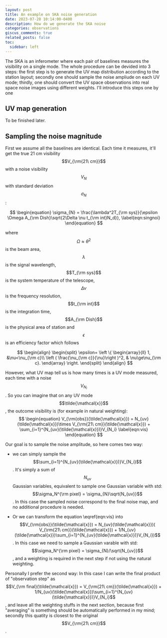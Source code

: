 ```yaml
---
layout: post
title: An example on SKA noise generation
date: 2023-07-28 10:14:00-0400
description: How do we generate the SKA noise
categories: observations
giscus_comments: true
related_posts: false
toc:
  sidebar: left
---
```


The SKA is an inferometer where each pair of baselines measures the visibility on a single mode. The whole procedure can be devided into 3 steps: the first step is to generate the UV map distribution according to the station layout; secondly one should sample the noise ampliude on each UV mode; thirdly, one should convert the UV space observations into real space noise images using different weights. I'll introduce this steps one by one

## UV map generation

To be finished later.

## Sampling the noise magnitude

First we assume all the baselines are identical. Each time it measures, it'll get the true 21 cm visibility $$V_{\rm{21\ cm}}$$ with a noise visibility $$V_N$$ with standard deviation $$\sigma_{N}$$:

$$
\begin{equation}
  \sigma_{N} = \frac{\lambda^2T_{\rm sys}}{\epsilon \Omega A_{\rm Dish}\sqrt{2\Delta \nu t_{\rm int}N_d}},
    \label{eqn:singnoi}
\end{equation}
$$

where $$\Omega\approx \theta^2$$ is the beam area, $$\lambda$$ is the signal wavelength, $$T_{\rm sys}$$ is the system temperature of the telescope, $$\Delta \nu$$ is the frequency resolution, $$t_{\rm int}$$ is the integration time, $$A_{\rm Dish}$$ is the physical area of station and $$\epsilon$$ is an efficiency factor which follows

$$
\begin{align}
\begin{split}
\epsilon= \left \{
\begin{array}{ll}
    1,   &\nu<\nu_{\rm c}\\
   \left ( \frac{\nu_{\rm c}}{\nu}\right )^2, & \nu\ge\nu_{\rm c}.
\end{array}
\right.
\end{split}
\end{align}
$$

However, what UV map tell us is how many times is a UV mode measured, each time with a noise $$V_{N_i}$$. So you can imagine that on any UV mode $$\tilde{\mathcal{x}}$$, the outcome visibility is (for example in natural weighting):
$$
\begin{equation}
  V_{\rm{obs}}(\tilde{\mathcal{x}}) = N_{uv}(\tilde{\mathcal{x}})\times V_{\rm{21\ cm}}(\tilde{\mathcal{x}}) + \sum_{i=1}^{N_{uv}(\tilde{\mathcal{x}})}V_{N_i}
\label{eqn:vis}
\end{equation}
$$

Our goal is to sample the noise amplitude, so here comes two way:

- we can simply sample the $$\sum_{i=1}^{N_{uv}(\tilde{\mathcal{x}})}V_{N_i}$$. It's simply a sum of $$N_{uv}$$ Gaussian variables, equivalent to sample one Gaussian variable with std: $$\sigma_N^{\rm pixel} = \sigma_{N}\sqrt{N_{uv}}$$.
In this case the sampled noise correspond to the final noise map, and no additional procedure is needed.

- Or we can transform the equation \eqref{eqn:vis} into $$V_{\rm{obs}}(\tilde{\mathcal{x}}) = N_{uv}(\tilde{\mathcal{x}})( V_{\rm{21\ cm}}(\tilde{\mathcal{x}}) + 1/N_{uv}(\tilde{\mathcal{x}})\sum_{i=1}^{N_{uv}(\tilde{\mathcal{x}})}V_{N_i})$$. In this case we need to sample a Gaussian varable with std: $$\sigma_N^{\rm pixel} = \sigma_{N}/\sqrt{N_{uv}}$$, and a weighting is required in the next step if not using the natural weighting.

Personally I prefer the second way: In this case I can write the final product of "observation step" as $$V_{\rm final}(\tilde{\mathcal{x}}) = V_{\rm{21\ cm}}(\tilde{\mathcal{x}}) + 1/N_{uv}(\tilde{\mathcal{x}})\sum_{i=1}^{N_{uv}(\tilde{\mathcal{x}})}V_{N_i}$$, and leave all the weighting stuffs in the next section, because first "averaging" is something should be automatically performed in my mind; secondly this quatity is closest to the original $$V_{\rm{21\ cm}}$$.
